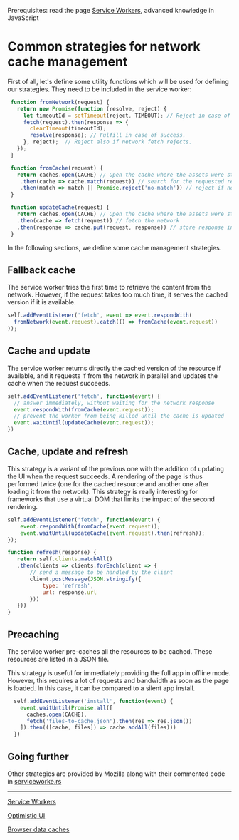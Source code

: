 <span class="requirements">Prerequisites: read the page <a href="service-workers.md">Service Workers</a>, advanced knowledge in JavaScript</span>

Common strategies for network cache management
===============================================

First of all, let's define some utility functions which will be used for defining our strategies. They need to be included in the service worker:

```javascript
 function fromNetwork(request) {
   return new Promise(function (resolve, reject) {
     let timeoutId = setTimeout(reject, TIMEOUT); // Reject in case of timeout.
     fetch(request).then(response => {
       clearTimeout(timeoutId);
       resolve(response); // Fulfill in case of success.
     }, reject);  // Reject also if network fetch rejects.
   });
 }

 function fromCache(request) {
   return caches.open(CACHE) // Open the cache where the assets were stored
    .then(cache => cache.match(request)) // search for the requested resource
    .then(match => match || Promise.reject('no-match')) // reject if not found
 }

 function updateCache(request) {
   return caches.open(CACHE) // Open the cache where the assets were stored
   .then(cache => fetch(request)) // fetch the network
   .then(response => cache.put(request, response)) // store response in cache
 }
 ```

In the following sections, we define some cache management strategies.

## Fallback cache

The service worker tries the first time to retrieve the content from the network. However, if the request takes too much time, it serves the cached version if it is available.

 ```javascript
 self.addEventListener('fetch', event => event.respondWith(
   fromNetwork(event.request).catch(() => fromCache(event.request))
 ));
 ```
## Cache and update

The service worker returns directly the cached version of the resource if available, and it requests if from the network in parallel and updates the cache when the request succeeds.

  ```javascript
self.addEventListener('fetch', function(event) {
    // answer immediately, without waiting for the network response
    event.respondWith(fromCache(event.request));
    // prevent the worker from being killed until the cache is updated
    event.waitUntil(updateCache(event.request));
})
  ```

## Cache, update and refresh

This strategy is a variant of the previous one with the addition of updating the UI when the request succeeds. A rendering of the page is thus performed twice (one for the cached resource and another one after loading it from the network). This strategy is really interesting for frameworks that use a virtual DOM that limits the impact of the second rendering.

 ```javascript
 self.addEventListener('fetch', function(event) {
     event.respondWith(fromCache(event.request));
     event.waitUntil(updateCache(event.request).then(refresh));
 });

function refresh(response) {
    return self.clients.matchAll()
    .then(clients => clients.forEach(client => {
        // send a message to be handled by the client
        client.postMessage(JSON.stringify({
            type: 'refresh',
            url: response.url
        }))
    }))
}
```

## Precaching

The service worker pre-caches all the resources to be cached. These resources are listed in a JSON file.

This strategy is useful for immediately providing the full app in offline mode. However, this requires a lot of requests and bandwidth as soon as the page is loaded. In this case, it can be compared to a silent app install.

```javascript
  self.addEventListener('install', function(event) {
    event.waitUntil(Promise.all([
      caches.open(CACHE),
      fetch('files-to-cache.json').then(res => res.json())
    ]).then(([cache, files]) => cache.addAll(files)))
  })
```

## Going further

Other strategies are provided by Mozilla along with their commented code in [serviceworke.rs](http://serviceworke.rs)

---

[Service Workers](service-workers.md)

[Optimistic UI](optimistic-ui.md)

[Browser data caches](data-cache.md)
